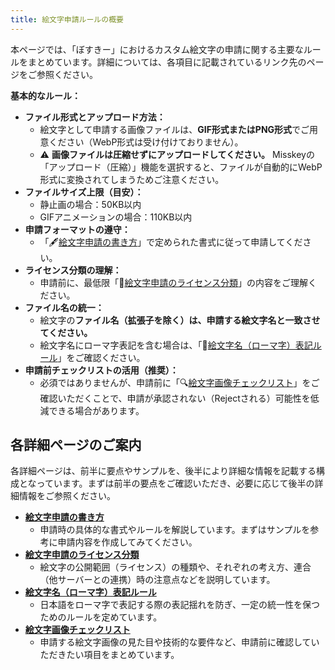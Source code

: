 ```yaml
---
title: 絵文字申請ルールの概要
---
```


本ページでは、「ぼすきー」におけるカスタム絵文字の申請に関する主要なルールをまとめています。詳細については、各項目に記載されているリンク先のページをご参照ください。

**基本的なルール：**

- **ファイル形式とアップロード方法：**
    - 絵文字として申請する画像ファイルは、**GIF形式またはPNG形式**でご用意ください（WebP形式は受け付けておりません）。
    - ⚠️ **画像ファイルは圧縮せずにアップロードしてください。** Misskeyの「アップロード（圧縮）」機能を選択すると、ファイルが自動的にWebP形式に変換されてしまうためご注意ください。
- **ファイルサイズ上限（目安）：**
    - 静止画の場合：50KB以内
    - GIFアニメーションの場合：110KB以内
- **申請フォーマットの遵守：**
    - 「🖋[絵文字申請の書き方](/features/emoji/01-format/)」で定められた書式に従って申請してください。
- **ライセンス分類の理解：**
    - 申請前に、最低限「📜[絵文字申請のライセンス分類](/features/emoji/02-license/)」の内容をご理解ください。
- **ファイル名の統一：**
    - 絵文字の**ファイル名（拡張子を除く）は、申請する絵文字名と一致させてください。**
    - 絵文字名にローマ字表記を含む場合は、「🔡[絵文字名（ローマ字）表記ルール](/features/emoji/03-romaji-rule/)」をご確認ください。
- **申請前チェックリストの活用（推奨）：**
    - 必須ではありませんが、申請前に「🔍[絵文字画像チェックリスト](/features/emoji/04-checklist/)」をご確認いただくことで、申請が承認されない（Rejectされる）可能性を低減できる場合があります。

## 各詳細ページのご案内

各詳細ページは、前半に要点やサンプルを、後半により詳細な情報を記載する構成となっています。まずは前半の要点をご確認いただき、必要に応じて後半の詳細情報をご参照ください。

- **[絵文字申請の書き方](/features/emoji/01-format/)**
  - 申請時の具体的な書式やルールを解説しています。まずはサンプルを参考に申請内容を作成してみてください。
- **[絵文字申請のライセンス分類](/features/emoji/02-license/)**
  - 絵文字の公開範囲（ライセンス）の種類や、それぞれの考え方、連合（他サーバーとの連携）時の注意点などを説明しています。
- **[絵文字名（ローマ字）表記ルール](/features/emoji/03-romaji-rule/)**
  - 日本語をローマ字で表記する際の表記揺れを防ぎ、一定の統一性を保つためのルールを定めています。
- **[絵文字画像チェックリスト](/features/emoji/04-checklist/)**
  - 申請する絵文字画像の見た目や技術的な要件など、申請前に確認していただきたい項目をまとめています。
